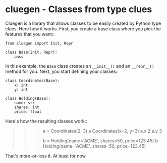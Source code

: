 # cluegen - Classes from type clues

Cluegen is a library that allows classes to be easily created by
Python type clues. Here how it works. First, you create a base class
where you pick the features that you want::

    from cluegen import Init, Repr

    class Base(Init, Repr):
        pass

In this example, the `Base` class creates an `__init__()` and an
`__repr__()` method for you. Next, you start defining your classes::

    class Coordinates(Base):
        x: int
        y: int

    class Holding(Base):
        name: str
        shares: int
        price: float

Here's how the resulting classes work::

   >>> a = Coordinates(2, 3)
   >>> a
   Coordinates(x=2, y=3)
   >>> a.x
   2
   >>> a.y
   3
   >>> 
   >>> b = Holding(name='ACME', shares=50, price=123.45)
   >>> b
   Holding(name='ACME', shares=50, price=123.45)
   >>>

That's more-or-less it.  At least for now.


        

